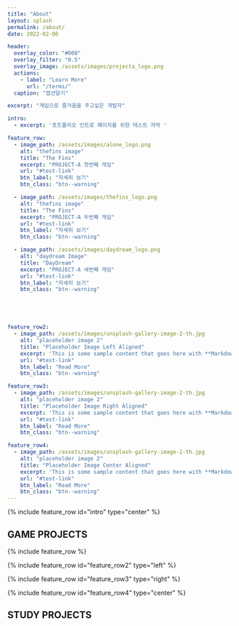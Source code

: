 ```yaml
---
title: "About"
layout: splash
permalink: /about/
date: 2022-02-06

header:
  overlay_color: "#000"
  overlay_filter: "0.5"
  overlay_image: /assets/images/projecta_logo.png
  actions:
    - label: "Learn More"
      url: "/terms/"
  caption: "캡션달기"

excerpt: "게임으로 즐거움을 주고싶은 개발자"

intro: 
  - excerpt: '포트폴리오 인트로 페이지를 위한 테스트 자막 '

feature_row:
  - image_path: /assets/images/alone_logo.png
    alt: "thefins image"
    title: "The Fins"
    excerpt: "PROJECT-A 첫번째 게임"
    url: "#test-link"
    btn_label: "자세히 보기"
    btn_class: "btn--warning" 

  - image_path: /assets/images/thefins_logo.png
    alt: "thefins image"
    title: "The Fins"
    excerpt: "PROJECT-A 두번째 게임"
    url: "#test-link"
    btn_label: "자세히 보기"
    btn_class: "btn--warning"

  - image_path: /assets/images/daydream_logo.png
    alt: "daydream Image"
    title: "DayDream"
    excerpt: "PROJECT-A 세번째 게임"
    url: "#test-link"
    btn_label: "자세히 보기"
    btn_class: "btn--warning"





feature_row2:
  - image_path: /assets/images/unsplash-gallery-image-2-th.jpg
    alt: "placeholder image 2"
    title: "Placeholder Image Left Aligned"
    excerpt: 'This is some sample content that goes here with **Markdown** formatting. Left aligned with `type="left"`'
    url: "#test-link"
    btn_label: "Read More"
    btn_class: "btn--warning"

feature_row3:
  - image_path: /assets/images/unsplash-gallery-image-2-th.jpg
    alt: "placeholder image 2"
    title: "Placeholder Image Right Aligned"
    excerpt: 'This is some sample content that goes here with **Markdown** formatting. Right aligned with `type="right"`'
    url: "#test-link"
    btn_label: "Read More"
    btn_class: "btn--warning"

feature_row4:
  - image_path: /assets/images/unsplash-gallery-image-2-th.jpg
    alt: "placeholder image 2"
    title: "Placeholder Image Center Aligned"
    excerpt: 'This is some sample content that goes here with **Markdown** formatting. Centered with `type="center"`'
    url: "#test-link"
    btn_label: "Read More"
    btn_class: "btn--warning"
---
```


{% include feature_row id="intro" type="center" %}

<h2> GAME PROJECTS </h2>

{% include feature_row %}

{% include feature_row id="feature_row2" type="left" %}

{% include feature_row id="feature_row3" type="right" %}

{% include feature_row id="feature_row4" type="center" %}

<h2> STUDY PROJECTS </h2>